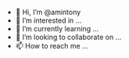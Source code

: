 - 👋 Hi, I’m @amintony
- 👀 I’m interested in ...
- 🌱 I’m currently learning ...
- 💞️ I’m looking to collaborate on ...
- 📫 How to reach me ...

<!---
amintony/amintony is a ✨ special ✨ repository because its `README.md` (this file) appears on your GitHub profile.
You can click the Preview link to take a look at your changes.
--->
